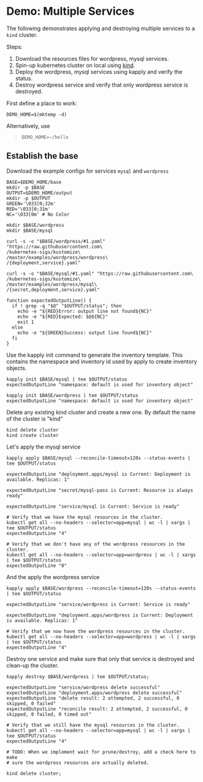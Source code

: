 [kind]: https://github.com/kubernetes-sigs/kind

# Demo: Multiple Services

The following demonstrates applying and destroying multiple services to a `kind` cluster.

Steps:
1. Download the resources files for wordpress, mysql services.
2. Spin-up kubernetes cluster on local using [kind].
3. Deploy the wordpress, mysql services using kapply and verify the status.
4. Destroy wordpress service and verify that only wordpress service is destroyed.

First define a place to work:

<!-- @makeWorkplace @testE2EAgainstLatestRelease -->
```
DEMO_HOME=$(mktemp -d)
```

Alternatively, use

> ```
> DEMO_HOME=~/hello
> ```

## Establish the base

Download the example configs for services `mysql` and `wordpress`
<!-- @createBase @testE2EAgainstLatestRelease -->
```
BASE=$DEMO_HOME/base
mkdir -p $BASE
OUTPUT=$DEMO_HOME/output
mkdir -p $OUTPUT
GREEN='\033[0;32m'
RED='\033[0;31m'
NC='\033[0m' # No Color

mkdir $BASE/wordpress
mkdir $BASE/mysql

curl -s -o "$BASE/wordpress/#1.yaml" "https://raw.githubusercontent.com\
/kubernetes-sigs/kustomize\
/master/examples/wordpress/wordpress\
/{deployment,service}.yaml"

curl -s -o "$BASE/mysql/#1.yaml" "https://raw.githubusercontent.com\
/kubernetes-sigs/kustomize\
/master/examples/wordpress/mysql\
/{secret,deployment,service}.yaml"

function expectedOutputLine() {
  if ! grep -q "$@" "$OUTPUT/status"; then
    echo -e "${RED}Error: output line not found${NC}"
    echo -e "${RED}Expected: $@${NC}"
    exit 1
  else
    echo -e "${GREEN}Success: output line found${NC}"
  fi
}
```

Use the kapply init command to generate the inventory template. This contains
the namespace and inventory id used by apply to create inventory objects.
<!-- @createInventoryTemplate @testE2EAgainstLatestRelease-->
```
kapply init $BASE/mysql | tee $OUTPUT/status
expectedOutputLine "namespace: default is used for inventory object"

kapply init $BASE/wordpress | tee $OUTPUT/status
expectedOutputLine "namespace: default is used for inventory object"
```

Delete any existing kind cluster and create a new one. By default the name of the cluster is "kind"
<!-- @deleteAndCreateKindCluster @testE2EAgainstLatestRelease -->
```
kind delete cluster
kind create cluster
```

Let's apply the mysql service
<!-- @RunMysql @testE2EAgainstLatestRelease -->
```
kapply apply $BASE/mysql --reconcile-timeout=120s --status-events | tee $OUTPUT/status

expectedOutputLine "deployment.apps/mysql is Current: Deployment is available. Replicas: 1"

expectedOutputLine "secret/mysql-pass is Current: Resource is always ready"

expectedOutputLine "service/mysql is Current: Service is ready"

# Verify that we have the mysql resources in the cluster.
kubectl get all --no-headers --selector=app=mysql | wc -l | xargs | tee $OUTPUT/status
expectedOutputLine "4"

# Verify that we don't have any of the wordpress resources in the cluster. 
kubectl get all --no-headers --selector=app=wordpress | wc -l | xargs | tee $OUTPUT/status
expectedOutputLine "0"
```

And the apply the wordpress service
<!-- @RunWordpress @testE2EAgainstLatestRelease -->
```
kapply apply $BASE/wordpress --reconcile-timeout=120s --status-events | tee $OUTPUT/status

expectedOutputLine "service/wordpress is Current: Service is ready"

expectedOutputLine "deployment.apps/wordpress is Current: Deployment is available. Replicas: 1"

# Verify that we now have the wordpress resources in the cluster.
kubectl get all --no-headers --selector=app=wordpress | wc -l | xargs | tee $OUTPUT/status
expectedOutputLine "4"
```

Destroy one service and make sure that only that service is destroyed and clean-up the cluster.
<!-- @destroyAppDeleteKindCluster @testE2EAgainstLatestRelease -->
```
kapply destroy $BASE/wordpress | tee $OUTPUT/status;

expectedOutputLine "service/wordpress delete successful"
expectedOutputLine "deployment.apps/wordpress delete successful"
expectedOutputLine "delete result: 2 attempted, 2 successful, 0 skipped, 0 failed"
expectedOutputLine "reconcile result: 2 attempted, 2 successful, 0 skipped, 0 failed, 0 timed out"

# Verify that we still have the mysql resources in the cluster.
kubectl get all --no-headers --selector=app=mysql | wc -l | xargs | tee $OUTPUT/status
expectedOutputLine "4"

# TODO: When we implement wait for prune/destroy, add a check here to make
# sure the wordpress resources are actually deleted.

kind delete cluster;
```

